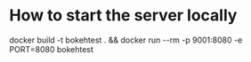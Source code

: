 # How to start the server locally
docker build -t bokehtest . && docker run --rm -p 9001:8080 -e PORT=8080 bokehtest